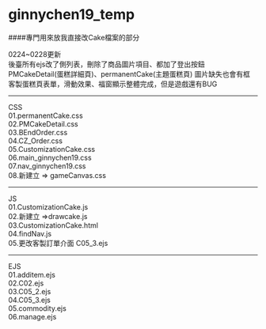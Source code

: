 # ginnychen19_temp
####專門用來放我直接改Cake檔案的部分

0224~0228更新<br>
後臺所有ejs改了側列表，刪除了商品圖片項目、都加了登出按鈕<br>
PMCakeDetail(蛋糕詳細頁)、permanentCake(主題蛋糕頁) 圖片缺失也會有框<br>
客製蛋糕頁表單，滑動效果、福窗顯示整體完成，但是遊戲還有BUG<br>

<hr>
CSS<br>
01.permanentCake.css<br>
02.PMCakeDetail.css<br>
03.BEndOrder.css<br>
04.CZ_Order.css<br>
05.CustomizationCake.css<br>
06.main_ginnychen19.css<br>
07.nav_ginnychen19.css<br>
08.新建立 => gameCanvas.css<br>

<hr>
JS<br>
01.CustomizationCake.js<br>
02.新建立 =>drawcake.js<br>
03.CustomizationCake.html<br>
04.findNav.js<br>
05.更改客製訂單介面 C05_3.ejs<br>

<hr>
EJS<br>
01.additem.ejs<br>
02.C02.ejs<br>
03.C05_2.ejs<br>
04.C05_3.ejs<br>
05.commodity.ejs<br>
06.manage.ejs<br>

